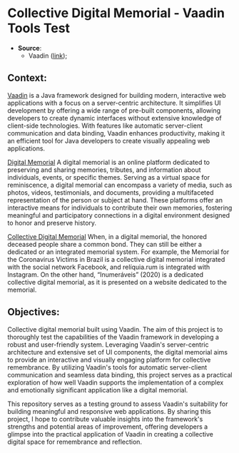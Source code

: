 # Collective Digital Memorial - Vaadin Tools Test

- **Source**:
  - Vaadin ([link](https://vaadin.com/));

## **Context:**
[Vaadin](https://vaadin.com/) is a Java framework designed for building modern, interactive web applications with a focus on a server-centric architecture. It simplifies UI development by offering a wide range of pre-built components, allowing developers to create dynamic interfaces without extensive knowledge of client-side technologies. With features like automatic server-client communication and data binding, Vaadin enhances productivity, making it an efficient tool for Java developers to create visually appealing web applications.

[Digital Memorial](https://sol.sbc.org.br/journals/index.php/jis/article/view/2567) A digital memorial is an online platform dedicated to preserving and sharing memories, tributes, and information about individuals, events, or specific themes. Serving as a virtual space for reminiscence, a digital memorial can encompass a variety of media, such as photos, videos, testimonials, and documents, providing a multifaceted representation of the person or subject at hand. These platforms offer an interactive means for individuals to contribute their own memories, fostering meaningful and participatory connections in a digital environment designed to honor and preserve history.

[Collective Digital Memorial](https://sol.sbc.org.br/journals/index.php/jis/article/view/2567) When, in a digital memorial, the honored deceased people share a common bond. They can still be either a dedicated or an integrated memorial system. For example, the Memorial for the Coronavirus Victims in Brazil is a collective digital memorial integrated with the social network Facebook, and relíquia.rum is integrated with Instagram. On the other hand, “Inumeráveis” (2020) is a dedicated collective digital memorial, as it is presented on a website dedicated to the memorial.


## **Objectives:**
Collective digital memorial built using Vaadin. The aim of this project is to thoroughly test the capabilities of the Vaadin framework in developing a robust and user-friendly system. Leveraging Vaadin's server-centric architecture and extensive set of UI components, the digital memorial aims to provide an interactive and visually engaging platform for collective remembrance. By utilizing Vaadin's tools for automatic server-client communication and seamless data binding, this project serves as a practical exploration of how well Vaadin supports the implementation of a complex and emotionally significant application like a digital memorial.

This repository serves as a testing ground to assess Vaadin's suitability for building meaningful and responsive web applications. By sharing this project, I hope to contribute valuable insights into the framework's strengths and potential areas of improvement, offering developers a glimpse into the practical application of Vaadin in creating a collective digital space for remembrance and reflection.

